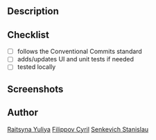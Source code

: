 ## Description

<!-- Describe what this PR changes or adds -->

## Checklist

- [ ] follows the Conventional Commits standard
- [ ] adds/updates UI and unit tests if needed
- [ ] tested locally

## Screenshots

<!-- Add screenshot results here -->

## Author

[Raitsyna Yuliya](https://github.com/yuliaraitsyna)
[Filippov Cyril](https://github.com/tayadj)
[Senkevich Stanislau](https://github.com/Stanislau-Senkevich)